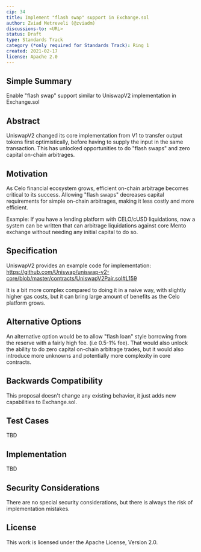 ```yaml
---
cip: 34
title: Implement "flash swap" support in Exchange.sol
author: Zviad Metreveli (@zviadm)
discussions-to: <URL>
status: Draft
type: Standards Track
category (*only required for Standards Track): Ring 1
created: 2021-02-17
license: Apache 2.0
---
```


## Simple Summary
Enable "flash swap" support similar to UniswapV2 implementation in Exchange.sol

## Abstract
UniswapV2 changed its core implementation from V1 to transfer output tokens first
optimistically, before having to supply the input in the same transaction. This has
unlocked opportunities to do "flash swaps" and zero capital on-chain arbitrages.

## Motivation

As Celo financial ecosystem grows, efficient on-chain arbitrage becomes critical to
its success. Allowing "flash swaps" decreases capital requirements for simple
on-chain arbitrages, making it less costly and more efficient.

Example: If you have a lending platform with CELO/cUSD liquidations, now a system can be
written that can arbitrage liquidations against core Mento exchange without needing any
initial capital to do so.

## Specification

UniswapV2 provides an example code for implementation:
https://github.com/Uniswap/uniswap-v2-core/blob/master/contracts/UniswapV2Pair.sol#L159

It is a bit more complex compared to doing it in a naive way, with slightly higher gas costs,
but it can bring large amount of benefits as the Celo platform grows.

## Alternative Options

An alternative option would be to allow "flash loan" style borrowing from the reserve with a fairly
high fee. (i.e 0.5-1% fee). That would also unlock the ability to do zero capital on-chain arbitrage
trades, but it would also introduce more unknowns and potentially more complexity in core contracts.


## Backwards Compatibility
This proposal doesn't change any existing behavior, it just adds new capabilities to Exchange.sol.

## Test Cases
TBD

## Implementation
TBD

## Security Considerations
There are no special security considerations, but there is always the risk of implementation mistakes.

## License
This work is licensed under the Apache License, Version 2.0.
